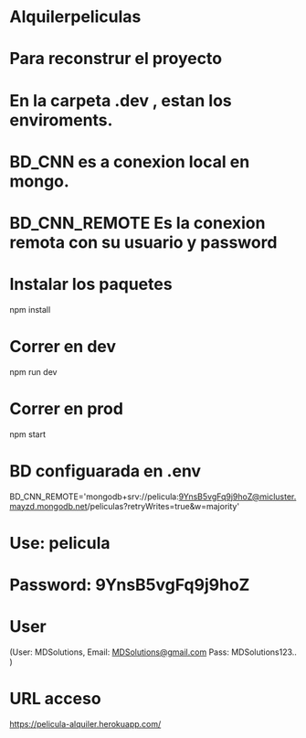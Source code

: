 # Alquilerpeliculas

# Para reconstrur el proyecto

# En la carpeta .dev , estan los enviroments.
# BD_CNN  es a conexion local en mongo.
# BD_CNN_REMOTE Es la conexion remota con su usuario y password
 
 # Instalar los paquetes
  npm install

# Correr en dev
  npm run dev 

  # Correr en prod
  npm start
 
 # BD configuarada en .env
 BD_CNN_REMOTE='mongodb+srv://pelicula:9YnsB5vgFq9j9hoZ@micluster.mayzd.mongodb.net/peliculas?retryWrites=true&w=majority'
 # Use: pelicula
 # Password: 9YnsB5vgFq9j9hoZ

# User

(User: MDSolutions,
 Email: MDSolutions@gmail.com 
 Pass: MDSolutions123.. )

 # URL acceso
 https://pelicula-alquiler.herokuapp.com/
